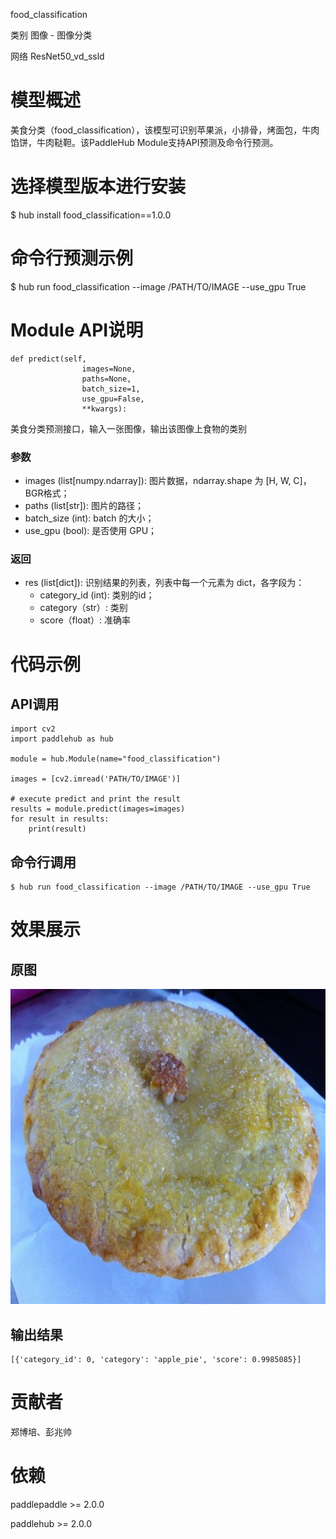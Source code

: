 food_classification

类别 图像 - 图像分类

网络 ResNet50_vd_ssld


# 模型概述
美食分类（food_classification），该模型可识别苹果派，小排骨，烤面包，牛肉馅饼，牛肉鞑靼。该PaddleHub Module支持API预测及命令行预测。

# 选择模型版本进行安装
$ hub install food_classification==1.0.0


# 命令行预测示例
$ hub run food_classification --image /PATH/TO/IMAGE --use_gpu True

# Module API说明
    def predict(self,
                    images=None,
                    paths=None,
                    batch_size=1,
                    use_gpu=False,
                    **kwargs):
美食分类预测接口，输入一张图像，输出该图像上食物的类别
### 参数
* images (list[numpy.ndarray]): 图片数据，ndarray.shape 为 [H, W, C]，BGR格式；
* paths (list[str]): 图片的路径；
* batch_size (int): batch 的大小；
* use_gpu (bool): 是否使用 GPU；

### 返回
* res (list[dict]): 识别结果的列表，列表中每一个元素为 dict，各字段为：
    * category_id (int): 类别的id；
    * category（str）: 类别
    * score（float）: 准确率

# 代码示例

## API调用

~~~
import cv2
import paddlehub as hub

module = hub.Module(name="food_classification")

images = [cv2.imread('PATH/TO/IMAGE')]

# execute predict and print the result
results = module.predict(images=images)
for result in results:
    print(result)
~~~

## 命令行调用
~~~
$ hub run food_classification --image /PATH/TO/IMAGE --use_gpu True
~~~

# 效果展示

## 原图
<img src="/docs/imgs/Readme_Related/Image_Classification_apple_pie.png">

## 输出结果
~~~
[{'category_id': 0, 'category': 'apple_pie', 'score': 0.9985085}]
~~~

# 贡献者
郑博培、彭兆帅

# 依赖
paddlepaddle >= 2.0.0

paddlehub >= 2.0.0
